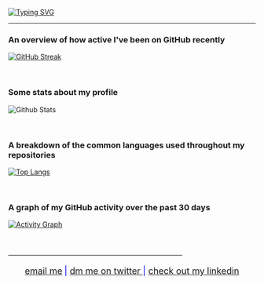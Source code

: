 [![Typing SVG](https://readme-typing-svg.herokuapp.com?size=25&duration=3500&center=false&vCenter=true&lines=%F0%9F%91%8B++%F0%9F%91%8B++%F0%9F%91%8B;Hey+there;I'm+Shahbaj;Welcome+to+my+GitHub)](https://git.io/typing-svg)
<hr />

### An overview of how active I've been on GitHub recently

[![GitHub Streak](https://github-readme-streak-stats.herokuapp.com?user=shahbajsingh&theme=react&hide_border=true&date_format=j%20M%5B%20Y%5D)](https://git.io/streak-stats)

<br />

### Some stats about my profile

![Github Stats](https://github-readme-stats.vercel.app/api?username=shahbajsingh&layout=compact&show_icons=true&theme=react&custom_title=GitHub&nbsp;Stats&include_all_commits=true&hide_border=true&hide_title=true)

<br />

### A breakdown of the common languages used throughout my repositories

[![Top Langs](https://github-readme-stats.vercel.app/api/top-langs/?username=shahbajsingh&layout=compact&custom_title=Language&nbsp;Overview&langs_count=8&theme=react&hide_border=true&hide_title=true)](https://github.com/anuraghazra/github-readme-stats)

<br />

### A graph of my GitHub activity over the past 30 days

[![Activity Graph](https://activity-graph.herokuapp.com/graph?username=shahbajsingh&theme=react-dark&custom_title=Activity&nbsp;Graph&line=FF10F0&point=FF10F0&hide_border=true&hide_title=true&area=true&area_color=FF10F0)](https://github.com/ashutosh00710/github-readme-activity-graph)

<br />


~~&nbsp;&nbsp;&nbsp;&nbsp;&nbsp;&nbsp;&nbsp;&nbsp;&nbsp;&nbsp;&nbsp;&nbsp;&nbsp;&nbsp;&nbsp;&nbsp;&nbsp;&nbsp;&nbsp;&nbsp;&nbsp;&nbsp;&nbsp;&nbsp;&nbsp;&nbsp;&nbsp;&nbsp;&nbsp;&nbsp;&nbsp;&nbsp;&nbsp;&nbsp;&nbsp;&nbsp;&nbsp;&nbsp;&nbsp;&nbsp;&nbsp;&nbsp;&nbsp;&nbsp;&nbsp;&nbsp;&nbsp;&nbsp;&nbsp;&nbsp;&nbsp;&nbsp;&nbsp;&nbsp;&nbsp;&nbsp;&nbsp;&nbsp;&nbsp;&nbsp;&nbsp;&nbsp;&nbsp;&nbsp;&nbsp;&nbsp;&nbsp;&nbsp;&nbsp;&nbsp;&nbsp;&nbsp;&nbsp;&nbsp;&nbsp;&nbsp;&nbsp;&nbsp;&nbsp;&nbsp;&nbsp;&nbsp;&nbsp;&nbsp;&nbsp;&nbsp;&nbsp;&nbsp;&nbsp;&nbsp;~~

<footer>
      <div align="left" class="footer" style="margin-center:auto;margin-center:auto;text-align:center">
            <span class="nowrap" style="color:blue;font-size:18px;"><a href="mailto:shahbajs987@gmail.com?subject=From Github">email me</a></span>
            <span class="nowrap" style="color:blue;font-size:18px;"> | <a href="https://twitter.com/messages/compose?recipient_id=2681523565&text=Hey%20Shahbaj">dm me on twitter </a></span>
            <span class="nowrap" style="color:blue;font-size:18px;"> | <a href="https://www.linkedin.com/in/shahbaj-singh-84b12a202/">check out my linkedin</a></span>
      </div>
</footer>

